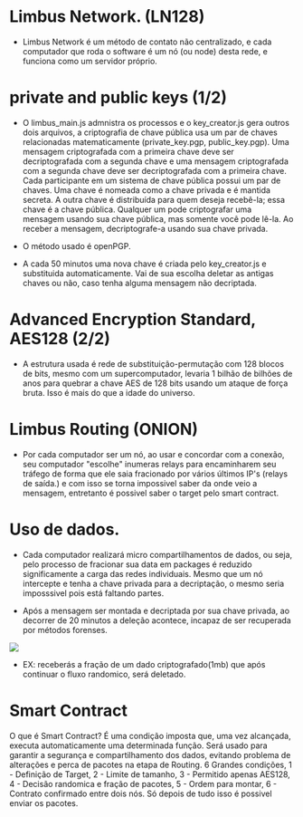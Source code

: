 # Limbus Network. (LN128)

- Limbus Network é um método de contato não centralizado, e cada computador que roda o software é um nó (ou node) desta rede, e funciona como um servidor próprio.


# private and public keys (1/2)

- O limbus_main.js admnistra os processos e o key_creator.js gera outros dois arquivos, a criptografia de chave pública usa um par de chaves relacionadas matematicamente (private_key.pgp, public_key.pgp). Uma mensagem criptografada com a primeira chave deve ser decriptografada com a segunda chave e uma mensagem criptografada com a segunda chave deve ser decriptografada com a primeira chave.
Cada participante em um sistema de chave pública possui um par de chaves. Uma chave é nomeada como a chave privada e é mantida secreta. A outra chave é distribuída para quem deseja recebê-la; essa chave é a chave pública.
Qualquer um pode criptografar uma mensagem usando sua chave pública, mas somente você pode lê-la. Ao receber a mensagem, decriptografe-a usando sua chave privada.

- O método usado é openPGP.

- A cada 50 minutos uma nova chave é criada pelo key_creator.js e substituida automaticamente. Vai de sua escolha deletar as antigas chaves ou não, caso tenha alguma mensagem não decriptada.


# Advanced Encryption Standard, AES128 (2/2)

- A estrutura usada é rede de substituição-permutação com 128 blocos de bits, mesmo com um supercomputador, levaria 1 bilhão de bilhões de anos para quebrar a chave AES de 128 bits usando um ataque de força bruta. Isso é mais do que a idade do universo.


# Limbus Routing (ONION)

- Por cada computador ser um nó, ao usar e concordar com a conexão, seu computador "escolhe" inumeras relays para encaminharem seu tráfego de forma que ele saia fracionado por vários últimos IP's (relays de saída.) e com isso se torna impossivel saber da onde veio a mensagem, entretanto é possivel saber o target pelo smart contract.


# Uso de dados.

- Cada computador realizará micro compartilhamentos de dados, ou seja, pelo processo de fracionar sua data em packages é reduzido significamente a carga das redes individuais. Mesmo que um nó intercepte e tenha a chave privada para a decriptação, o mesmo seria imposssivel pois está faltando partes.
 
- Após a mensagem ser montada e decriptada por sua chave privada, ao decorrer de 20 minutos a deleção acontece, incapaz de ser recuperada por métodos forenses.

<img src="https://github.com/obrientatsuya/Limbus-Network-LN128-/blob/main/limbusnetworkrouting.png?raw=true"/>

- EX: receberás a fração de um dado criptografado(1mb) que após continuar o fluxo randomico, será deletado.

# Smart Contract 
O que é Smart Contract? É uma condição imposta que, uma vez alcançada, executa automaticamente uma determinada função. Será usado para garantir a segurança e compartilhamento dos dados, evitando problema de alterações e perca de pacotes na etapa de Routing. 6 Grandes condições, 1 - Definição de Target, 2 - Limite de tamanho, 3 - Permitido apenas AES128, 4 - Decisão randomica e fração de pacotes, 5 - Ordem para montar, 6 - Contrato confirmado entre dois nós. Só depois de tudo isso é possivel enviar os pacotes.

